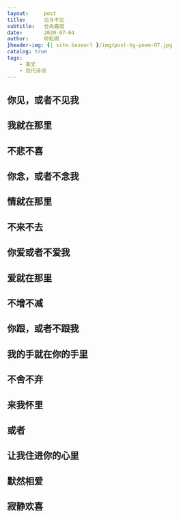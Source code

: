 ```yaml
---
layout:     post
title:      见与不见
subtitle:   仓央嘉措
date:       2020-07-04
author:     听松阁
}header-img: {{ site.baseurl }/img/post-bg-poem-07.jpg
catalog: true
tags:
    - 美文
    - 现代诗词
---
```


## 你见，或者不见我

## 我就在那里

## 不悲不喜

## 你念，或者不念我

## 情就在那里

## 不来不去

## 你爱或者不爱我

## 爱就在那里

## 不增不减

## 你跟，或者不跟我

## 我的手就在你的手里

## 不舍不弃

## 来我怀里

## 或者

## 让我住进你的心里

## 默然相爱

## 寂静欢喜

